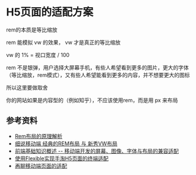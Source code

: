# H5页面的适配方案







rem的本质是等比缩放

rem 能模拟 vw 的效果， vw 才是真正的等比缩放

vw 的 1% = 视口宽度 / 100

rem 不是银弹，用户选择大屏幕手机，有些人希望看到更多的图片，更大的字体（等比缩放，rem模式），又有些人希望能看到更多的内容，并不想要更大的图标

所以这里要做取舍

你的网站如果是内容型的（例如知乎），不应该使用rem，而是用 px 来布局







## 参考资料

- [Rem布局的原理解析](https://yanhaijing.com/css/2017/09/29/principle-of-rem-layout/)
- [细说移动端 经典的REM布局 与 新秀VW布局](https://www.cnblogs.com/imwtr/p/9648233.html)
- [前端基础知识概述 -- 移动端开发的屏幕、图像、字体与布局的兼容适配](https://github.com/chokcoco/cnblogsArticle/issues/25)
- [使用Flexible实现手淘H5页面的终端适配](https://www.w3cplus.com/mobile/lib-flexible-for-html5-layout.html)
- [再聊移动端页面的适配](https://juejin.cn/post/6844903569884184589)
